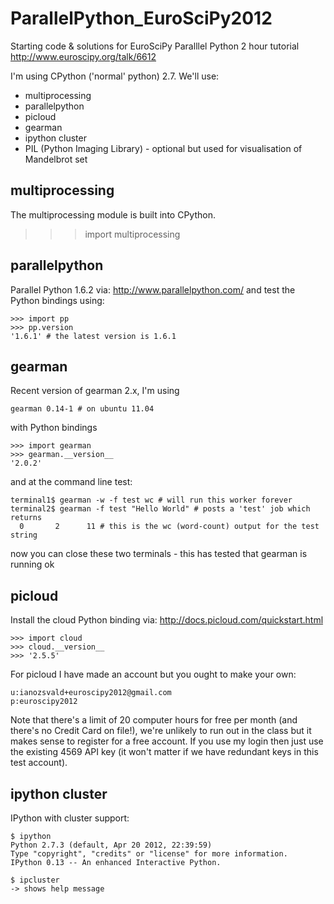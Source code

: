 ParallelPython_EuroSciPy2012
============================

Starting code &amp; solutions for EuroSciPy Paralllel Python 2 hour tutorial
http://www.euroscipy.org/talk/6612

I'm using CPython ('normal' python) 2.7. We'll use:
* multiprocessing
* parallelpython
* picloud
* gearman
* ipython cluster
* PIL (Python Imaging Library) - optional but used for visualisation of Mandelbrot set

multiprocessing
---------------
The multiprocessing module is built into CPython.

   >>> import multiprocessing

parallelpython
--------------

Parallel Python 1.6.2 via: http://www.parallelpython.com/ and test the Python bindings using:

    >>> import pp
    >>> pp.version
    '1.6.1' # the latest version is 1.6.1

gearman
-------

Recent version of gearman 2.x, I'm using

    gearman 0.14-1 # on ubuntu 11.04

with Python bindings

    >>> import gearman
    >>> gearman.__version__
    '2.0.2'

and at the command line test:

    terminal1$ gearman -w -f test wc # will run this worker forever
    terminal2$ gearman -f test "Hello World" # posts a 'test' job which returns
      0       2      11 # this is the wc (word-count) output for the test string

now you can close these two terminals - this has tested that gearman is running ok

picloud
-------

Install the cloud Python binding via: http://docs.picloud.com/quickstart.html

    >>> import cloud
    >>> cloud.__version__
    >>> '2.5.5'

For picloud I have made an account but you ought to make your own:

    u:ianozsvald+euroscipy2012@gmail.com
    p:euroscipy2012

Note that there's a limit of 20 computer hours for free per month (and there's no Credit Card on file!), we're unlikely to run out in the class but it makes sense to register for a free account. If you use my login then just use the existing 4569 API key (it won't matter if we have redundant keys in this test account).

ipython cluster
---------------

IPython with cluster support:

    $ ipython
    Python 2.7.3 (default, Apr 20 2012, 22:39:59) 
    Type "copyright", "credits" or "license" for more information.
    IPython 0.13 -- An enhanced Interactive Python.

    $ ipcluster
    -> shows help message
